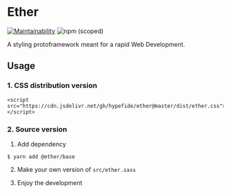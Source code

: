 # Ether
[![Maintainability](https://api.codeclimate.com/v1/badges/49f9457197499e5ee89a/maintainability)](https://codeclimate.com/github/hypefide/ether/maintainability)
![npm (scoped)](https://img.shields.io/npm/v/@hypefide/ether)

A styling protoframework meant for a rapid Web Development.

## Usage

### 1. CSS distribution version

```
<script src="https://cdn.jsdelivr.net/gh/hypefide/ether@master/dist/ether.css"></script>
```

### 2. Source version

1. Add dependency
```
$ yarn add @ether/base
```

2. Make your own version of `src/ether.sass`

3. Enjoy the development
